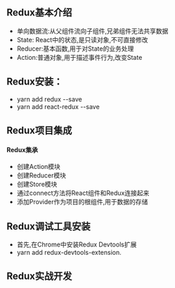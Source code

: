 ## Redux基本介绍 

- 单向数据流:从父组件流向子组件,兄弟组件无法共享数据
- State: React中的状态,是只读对象,不可直接修改
- Reducer:基本函数,用于对State的业务处理
- Action:普通对象,用于描述事件行为,改变State

## Redux安装：
- yarn add redux --save
- yarn add react-redux --save



## Redux项目集成
#### Redux集承
- 创建Action模块
- 创建Reducer模块
- 创建Store模块
- 通过connect方法将React组件和Redux连接起来
- 添加Provider作为项目的根组件,用于数据的存储

## Redux调试工具安装
- 首先,在Chrome中安装Redux Devtools扩展
- yarn add redux-devtools-extension.

## Redux实战开发










































